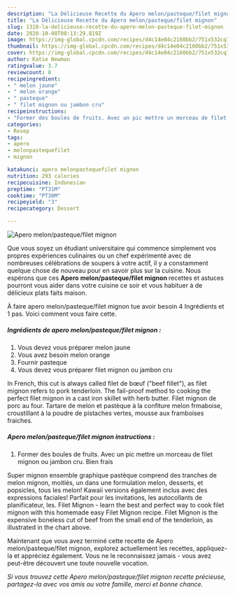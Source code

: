 ```yaml
---
description: "La Délicieuse Recette du Apero melon/pasteque/filet mignon"
title: "La Délicieuse Recette du Apero melon/pasteque/filet mignon"
slug: 1318-la-delicieuse-recette-du-apero-melon-pasteque-filet-mignon
date: 2020-10-08T00:13:29.819Z
image: https://img-global.cpcdn.com/recipes/d4c14e04c2160bb2/751x532cq70/apero-melonpastequefilet-mignon-photo-principale-de-la-recette.jpg
thumbnail: https://img-global.cpcdn.com/recipes/d4c14e04c2160bb2/751x532cq70/apero-melonpastequefilet-mignon-photo-principale-de-la-recette.jpg
cover: https://img-global.cpcdn.com/recipes/d4c14e04c2160bb2/751x532cq70/apero-melonpastequefilet-mignon-photo-principale-de-la-recette.jpg
author: Katie Newman
ratingvalue: 3.7
reviewcount: 8
recipeingredient:
- " melon jaune"
- " melon orange"
- " pasteque"
- " filet mignon ou jambon cru"
recipeinstructions:
- "Former des boules de fruits. Avec un pic mettre un morceau de filet mignon ou jambon cru. Bien frais"
categories:
- Resep
tags:
- apero
- melonpastequefilet
- mignon

katakunci: apero melonpastequefilet mignon 
nutrition: 293 calories
recipecuisine: Indonesian
preptime: "PT31M"
cooktime: "PT30M"
recipeyield: "3"
recipecategory: Dessert

---
```



![Apero melon/pasteque/filet mignon](https://img-global.cpcdn.com/recipes/d4c14e04c2160bb2/751x532cq70/apero-melonpastequefilet-mignon-photo-principale-de-la-recette.jpg)

Que vous soyez un étudiant universitaire qui commence simplement vos propres expériences culinaires ou un chef expérimenté avec de nombreuses célébrations de soupers à votre actif, il y a constamment quelque chose de nouveau pour en savoir plus sur la cuisine. Nous espérons que ces <strong> Apero melon/pasteque/filet mignon </strong> recettes et astuces pourront vous aider dans votre cuisine ce soir et vous habituer à de délicieux plats faits maison.

<!--inarticleads1-->

À faire apero melon/pasteque/filet mignon tue avoir besoin 4 Ingrédients et 1 pas. Voici comment vous faire cette.

##### Ingrédients de apero melon/pasteque/filet mignon :

1. Vous devez vous préparer  melon jaune
1. Vous avez besoin  melon orange
1. Fournir  pasteque
1. Vous devez vous préparer  filet mignon ou jambon cru


In French, this cut is always called filet de bœuf (&#34;beef fillet&#34;), as filet mignon refers to pork tenderloin. The fail-proof method to cooking the perfect filet mignon in a cast iron skillet with herb butter. Filet mignon de porc au four. Tartare de melon et pastèque à la confiture melon frmaboise, croustillant à la poudre de pistaches vertes, mousse aux framboises fraiches. 

<!--inarticleads2-->

##### Apero melon/pasteque/filet mignon instructions :

1. Former des boules de fruits. Avec un pic mettre un morceau de filet mignon ou jambon cru. Bien frais


Super mignon ensemble graphique pastèque comprend des tranches de melon mignon, moitiés, un dans une formulation melon, desserts, et popsicles, tous les melon! Kawaii versions également inclus avec des expressions faciales! Parfait pour les invitations, les autocollants de planificateur, les. Filet Mignon - learn the best and perfect way to cook filet mignon with this homemade easy Filet Mignon recipe. Filet Mignon is the expensive boneless cut of beef from the small end of the tenderloin, as illustrated in the chart above. 

<!--inarticleads1-->

<p>
Maintenant que vous avez terminé cette recette de Apero melon/pasteque/filet mignon, explorez actuellement les recettes, appliquez-la et appréciez également. Vous ne le reconnaissez jamais - vous avez peut-être découvert une toute nouvelle vocation.
</p>

<p>
<i>Si vous trouvez cette Apero melon/pasteque/filet mignon recette précieuse, partagez-la avec vos amis ou votre famille, merci et bonne chance.</i>
</p>
